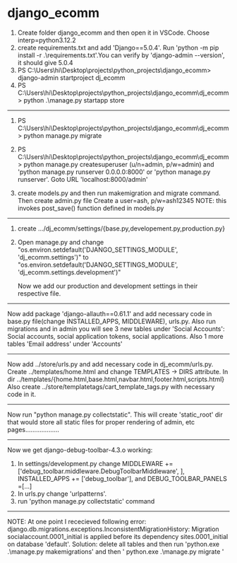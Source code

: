 # django_ecomm
 
1) Create folder django_ecomm and then open it in VSCode. Choose interp=python3.12.2
2) create requirements.txt and add 'Django==5.0.4'. Run 'python -m pip install -r .\requirements.txt'.You can verify by 'django-admin --version', it should give 5.0.4
3) PS C:\Users\hi\Desktop\projects\python_projects\django_ecomm> django-admin startproject dj_ecomm
4) PS C:\Users\hi\Desktop\projects\python_projects\django_ecomm\dj_ecomm> python .\manage.py startapp store
*********************************************************************

1) PS C:\Users\hi\Desktop\projects\python_projects\django_ecomm\dj_ecomm> python manage.py migrate
2) PS C:\Users\hi\Desktop\projects\python_projects\django_ecomm\dj_ecomm> python manage.py createsuperuser   (u/n=admin, p/w=admin)
   and 'python manage.py runserver 0.0.0.0:8000' or 'python manage.py runserver'. Goto URL 'localhost:8000/admin'

3) create models.py and then run makemigration and migrate command. Then create admin.py file
   Create a user=ash, p/w=ash12345
 NOTE: this invokes post_save() function defined in  models.py
*************************************************************************

1) create .../dj_ecomm/settings/{base.py,developement.py,production.py}
2) Open manage.py and change "os.environ.setdefault('DJANGO_SETTINGS_MODULE', 'dj_ecomm.settings')" to
   "os.environ.setdefault('DJANGO_SETTINGS_MODULE', 'dj_ecomm.settings.development')"
   
   Now we add our production and development settings in their respective file.
******************************

Now add package 'django-allauth==0.61.1' and add necessary code in  base.py file(change INSTALLED_APPS,
MIDDLEWARE), urls.py. Also run migrations and in admin you will see 3 new tables under 'Social Accounts':
Social accounts, social application tokens, social applications. Also 1 more tables 'Email address' under 'Accounts'

******************************
Now add ../store/urls.py and add necessary code in dj_ecomm/urls.py. Create ../templates/home.html and change
TEMPLATES -> DIRS attribute. In dir ../templates/{home.html,base.html,navbar.html,footer.html,scripts.html}
Also create ../store/templatetags/cart_template_tags.py with necessary code in it.

*******************************
Now run "python manage.py collectstatic". This will create 'static_root' dir that would store all static files for
proper rendering of admin, etc pages...................

***********************
Now we get  django-debug-toolbar-4.3.o working:
1) In settings/development.py change MIDDLEWARE += ['debug_toolbar.middleware.DebugToolbarMiddleware', ], INSTALLED_APPS += ['debug_toolbar'], and DEBUG_TOOLBAR_PANELS =[...]
2) In urls.py change 'urlpatterns'.
3) run 'python manage.py collectstatic' command

**********************************
NOTE: At one point I rececieved following error:
django.db.migrations.exceptions.InconsistentMigrationHistory: Migration socialaccount.0001_initial is applied before its dependency sites.0001_initial on database 'default'.
Solution: delete all tables and then run 'python.exe .\manage.py makemigrations' and 
then ' python.exe .\manage.py migrate   '





